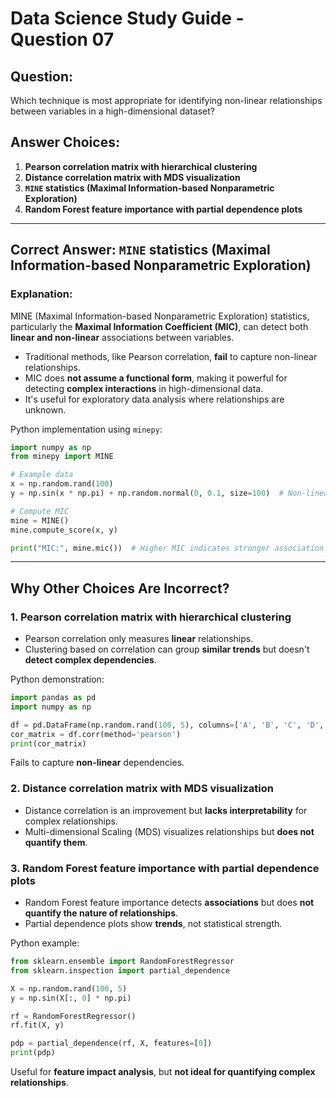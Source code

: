 # Data Science Study Guide - Question 07

## **Question:**
Which technique is most appropriate for identifying non-linear relationships between variables in a high-dimensional dataset?

## **Answer Choices:**
1. **Pearson correlation matrix with hierarchical clustering**  
2. **Distance correlation matrix with MDS visualization**  
3. **`MINE` statistics (Maximal Information-based Nonparametric Exploration)**  
4. **Random Forest feature importance with partial dependence plots**  

---

## **Correct Answer:** `MINE` statistics (Maximal Information-based Nonparametric Exploration)

### **Explanation:**
MINE (Maximal Information-based Nonparametric Exploration) statistics, particularly the **Maximal Information Coefficient (MIC)**, can detect both **linear and non-linear** associations between variables.  
- Traditional methods, like Pearson correlation, **fail** to capture non-linear relationships.
- MIC does **not assume a functional form**, making it powerful for detecting **complex interactions** in high-dimensional data.
- It's useful for exploratory data analysis where relationships are unknown.

Python implementation using `minepy`:
```python
import numpy as np
from minepy import MINE

# Example data
x = np.random.rand(100)
y = np.sin(x * np.pi) + np.random.normal(0, 0.1, size=100)  # Non-linear relationship

# Compute MIC
mine = MINE()
mine.compute_score(x, y)

print("MIC:", mine.mic())  # Higher MIC indicates stronger association
```

---

## **Why Other Choices Are Incorrect?**
### **1. Pearson correlation matrix with hierarchical clustering**
- Pearson correlation only measures **linear** relationships.
- Clustering based on correlation can group **similar trends** but doesn't **detect complex dependencies**.

Python demonstration:
```python
import pandas as pd
import numpy as np

df = pd.DataFrame(np.random.rand(100, 5), columns=['A', 'B', 'C', 'D', 'E'])
cor_matrix = df.corr(method='pearson')
print(cor_matrix)
```
Fails to capture **non-linear** dependencies.

### **2. Distance correlation matrix with MDS visualization**
- Distance correlation is an improvement but **lacks interpretability** for complex relationships.
- Multi-dimensional Scaling (MDS) visualizes relationships but **does not quantify them**.

### **3. Random Forest feature importance with partial dependence plots**
- Random Forest feature importance detects **associations** but does **not quantify the nature of relationships**.
- Partial dependence plots show **trends**, not statistical strength.

Python example:
```python
from sklearn.ensemble import RandomForestRegressor
from sklearn.inspection import partial_dependence

X = np.random.rand(100, 5)
y = np.sin(X[:, 0] * np.pi)

rf = RandomForestRegressor()
rf.fit(X, y)

pdp = partial_dependence(rf, X, features=[0])
print(pdp)
```
Useful for **feature impact analysis**, but **not ideal for quantifying complex relationships**.

